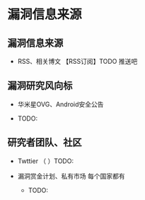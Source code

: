# 漏洞信息来源

## 漏洞信息来源

* RSS、相关博文 【RSS订阅】TODO 推送吧

## 漏洞研究风向标

* 华米星OVG、Android安全公告

* TODO:

## 研究者团队、社区

* Twttier （ ）TODO:

* 漏洞赏金计划、私有市场 每个国家都有
    * TODO:
